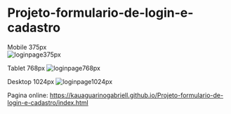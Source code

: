 # Projeto-formulario-de-login-e-cadastro

Mobile 375px<br>
![loginpage375px](https://github.com/Kauaguarinogabriell/Projeto-formulario-de-login-e-cadastro/assets/111528352/b0193f80-d515-4fa9-9a0c-971bc1a78d85)


Tablet 768px
![loginpage768px](https://github.com/Kauaguarinogabriell/Projeto-formulario-de-login-e-cadastro/assets/111528352/fe3c03ec-fa2f-48bf-a4f5-c801816e34f5)


Desktop 1024px
![loginpage1024px](https://github.com/Kauaguarinogabriell/Projeto-formulario-de-login-e-cadastro/assets/111528352/5aa8f3b8-3cd2-427d-8509-4c8171c912c0)

Pagina online: https://kauaguarinogabriell.github.io/Projeto-formulario-de-login-e-cadastro/index.html
